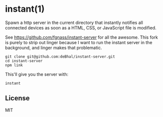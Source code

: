 # instant(1)

Spawn a http server in the current directory that instantly notifies
all connected devices as soon as a HTML, CSS, or JavaScript file is modified.

See https://github.com/fgnass/instant-server for all the awesome.  This fork is purely to strip out linger because I want to run the instant server in the background, and linger makes that problematic.

```
git clone git@github.com:deBhal/instant-server.git
cd instant-server
npm link
```

This'll give you the server with:
```
instant
```

## License

MIT
